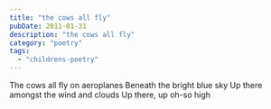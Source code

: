 ```yaml
---
title: "the cows all fly"
pubDate: 2011-01-31
description: "the cows all fly"
category: "poetry"
tags:
  - "childrens-poetry"
---
```


The cows all fly on aeroplanes
Beneath the bright blue sky
Up there amongst the wind and clouds
Up there, up oh-so high
